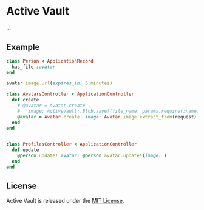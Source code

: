 # Active Vault

...

## Example

```ruby
class Person < ApplicationRecord
  has_file :avatar
end

avatar.image.url(expires_in: 5.minutes)

class AvatarsController < ApplicationController
  def create
    # @avatar = Avatar.create \
    #   image: ActiveVault::Blob.save!(file_name: params.require(:name), content_type: request.content_type, data: request.body)
    @avatar = Avatar.create! image: Avatar.image.extract_from(request)
  end
end


class ProfilesController < ApplicationController
  def update
    @person.update! avatar: @person.avatar.update!(image: )
  end
end
```

## License

Active Vault is released under the [MIT License](https://opensource.org/licenses/MIT).
